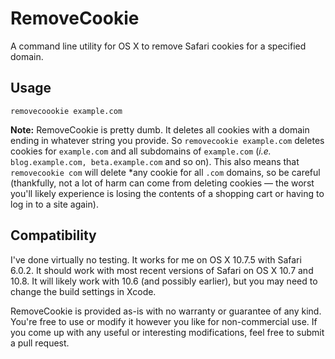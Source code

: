 # RemoveCookie
A command line utility for OS X to remove Safari cookies for a specified domain.

## Usage

    removecoookie example.com

**Note:** RemoveCookie is pretty dumb. It deletes all cookies with a domain ending in whatever string you provide. So `removecookie example.com` deletes cookies for `example.com` and all subdomains of `example.com` (*i.e.* `blog.example.com, beta.example.com` and so on). This also means that `removecookie com` will delete *any cookie for all `.com` domains, so be careful (thankfully, not a lot of harm can come from deleting cookies — the worst you'll likely experience is losing the contents of a shopping cart or having to log in to a site again).

## Compatibility
I've done virtually no testing. It works for me on OS X 10.7.5 with Safari 6.0.2. It should work with most recent versions of Safari on OS X 10.7 and 10.8. It will likely work with 10.6 (and possibly earlier), but you may need to change the build settings in Xcode.

RemoveCookie is provided as-is with no warranty or guarantee of any kind. You're free to use or modify it however you like for non-commercial use. If you come up with any useful or interesting modifications, feel free to submit a pull request.
